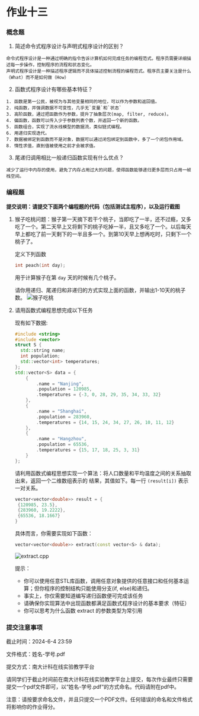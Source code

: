 # 作业十三

### 概念题

1. 简述命令式程序设计与声明式程序设计的区别？
```
命令式程序设计是一种通过明确的指令告诉计算机如何完成任务的编程范式。程序员需要详细描述每一步操作，控制程序的流程和状态变化。
声明式程序设计是一种描述程序逻辑而不具体描述控制流程的编程范式。程序员主要关注是什么（What）而不是如何做（How）
```

2. 函数式程序设计有哪些基本特征？
```
1. 函数是第一公民，被视为与其他变量相同的地位，可以作为参数和返回值。
2. 纯函数，并强调数据不可变性，几乎无`变量`和`状态`
3. 高阶函数，通过把函数作为参数，提升了抽象层次(map, filter, reduce)。
4. 偏函数，函数可以传入少于参数列表个数，并返回一个新的函数。
5. 函数组合，实现了流水线模型的数据流，类似链式编程。
6. 用递归实现迭代。
7. 数据被绑定到函数而不是对象，数据可以通过闭包绑定到函数中，多了一个闭包作用域。
8. 惰性求值，直到值被使用之前才会被求值。
```

3. 尾递归调用相比一般递归函数实现有什么优点？
```
减少了运行中内存的使用，避免了内存占用过大的问题，使得函数能够递归更多层而只占用一帧栈空间。
```

### 编程题

**提交说明：请提交下面两个编程题的代码（包括测试主程序），以及运行截图**

1. 猴子吃桃问题：猴子第一天摘下若干个桃子，当即吃了一半，还不过瘾，又多吃了一个。第二天早上又将剩下的桃子吃掉一半，且又多吃了一个。以后每天早上都吃了前一天剩下的一半且多一个。到第10天早上想再吃时，只剩下一个桃子了。

   定义下列函数

   ```C++
   int peach(int day);
   ```

   用于计算猴子在第 `day` 天的时候有几个桃子。

   请你用递归、尾递归和非递归的方式实现上面的函数，并输出1-10天的桃子数。
   ![猴子吃桃](/home/rongzi/Pictures/screenshot/24-06-03_13:43:28.png)

2. 请用函数式编程思想完成以下任务

   现有如下数据:

   ```C++
   #include <string>
   #include <vector>
   struct S {
     std::string name;
     int population;
     std::vector<int> temperatures;
   };
   std::vector<S> data = {
       {
           .name = "Nanjing",
           .population = 120985,
           .temperatures = {-3, 0, 28, 29, 35, 34, 33, 32}
       },
       {
           .name = "Shanghai",
           .population = 283960,
           .temperatures = {14, 15, 24, 34, 27, 26, 10, 11, 12}
       },            
       {
           .name = "Hangzhou",
           .population = 65536,
           .temperatures = {15, 17, 18, 25, 3, 31}
       }
   };
   ```

   请利用函数式编程思想实现一个算法：将人口数量和平均温度之间的关系抽取出来，返回一个二维数组表示的
   结果，其值如下。每一行 `(result[i])` 表示一对关系。

   ```C++
   vector<vector<double>> result = {
   	{120985, 23.5},
   	{283960, 19.2222},
   	{65536, 18.1667}
   }
   ```

   具体而言，你需要实现如下函数：

   ```C++
   vector<vector<double>> extract(const vector<S> & data);
   ```
    ![extract.cpp](/home/rongzi/Pictures/screenshot/24-06-03_15:41:40.png)

   提示：

   - 你可以使用任意STL库函数，调用任意对象提供的任意接口和任何基本运算；但你程序的控制结构只能使用分支(if, else)和递归。
   - 事实上，你仅需要知道编写递归函数便可完成该任务
   - 请确保你实现算法中出现函数都满足函数式程序设计的基本要求（特征）
   - 你可以思考为什么函数 extract 的参数类型为常引用

### 提交注意事项

截止时间：2024-6-4 23:59

文件格式：姓名-学号.pdf

提交方式：南大计科在线实验教学平台

请同学们于截止时间前在南大计科在线实验教学平台上提交，每次作业最终只需要提交一个pdf文件即可，以“姓名-学号.pdf“的方式命名。代码请附在pdf中。

注意：请按要求命名文件，并且只提交一个PDF文件。任何错误的命名和文件格式将影响你的作业得分。
